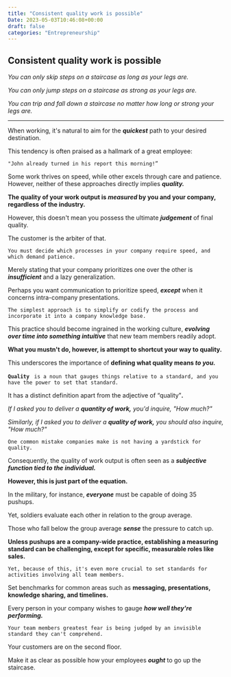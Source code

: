 ```yaml
---
title: "Consistent quality work is possible"
Date: 2023-05-03T10:46:08+00:00
draft: false
categories: "Entrepreneurship"
---
```

## Consistent quality work is possible

*You can only skip steps on a staircase as long as your legs are.*

*You can only jump steps on a staircase as strong as your legs are.*

*You can trip and fall down a staircase no matter how long or strong your legs are.*

---

When working, it's natural to aim for the ***quickest*** path to your desired destination.

This tendency is often praised as a hallmark of a great employee:

`"John already turned in his report this morning!”`

Some work thrives on speed, while other excels through care and patience. However, neither of these approaches directly implies ***quality.***

**The quality of your work output is *measured* by you and your company, regardless of the industry.**

However, this doesn't mean you possess the ultimate ***judgement*** of final quality.

The customer is the arbiter of that.

`You must decide which processes in your company require speed, and which demand patience.`

Merely stating that your company prioritizes one over the other is ***insufficient*** and a lazy generalization.

Perhaps you want communication to prioritize speed, ***except*** when it concerns intra-company presentations.

`The simplest approach is to simplify or codify the process and incorporate it into a company knowledge base.`

This practice should become ingrained in the working culture, ***evolving over time into something intuitive*** that new team members readily adopt.

**What you mustn't do, however, is attempt to shortcut your way to quality.**

This underscores the importance of **defining what quality means *to you.***

**`Quality `** `is a noun that gauges things relative to a standard, and you have the power to set that standard.`

It has a distinct definition apart from the adjective of “quality”**.**

*If I asked you to deliver a **quantity of work,** you'd inquire, "How much?"*

*Similarly, if I asked you to deliver a **quality of work,** you should also inquire, "How much?"*

`One common mistake companies make is not having a yardstick for quality.`

Consequently, the quality of work output is often seen as a ***subjective function tied to the individual.***

**However, this is just part of the equation.**

In the military, for instance, ***everyone*** must be capable of doing 35 pushups.

Yet, soldiers evaluate each other in relation to the group average.

Those who fall below the group average ***sense*** the pressure to catch up.

**Unless pushups are a company-wide practice, establishing a measuring standard can be challenging, except for specific, measurable roles like sales.**

`Yet, because of this, it's even more crucial to set standards for activities involving all team members.`

Set benchmarks for common areas such as **messaging, presentations, knowledge sharing, and timelines.**

Every person in your company wishes to gauge ***how well they're performing.***

`Your team members greatest fear is being judged by an invisible standard they can't comprehend.`

Your customers are on the second floor.

Make it as clear as possible how your employees ***ought*** to go up the staircase.